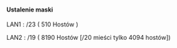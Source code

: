 #### Ustalenie maski
LAN1 : /23 ( 510 Hostów )

LAN2 : /19 ( 8190 Hostów [/20 mieści tylko 4094 hostów])
